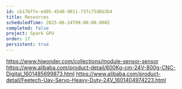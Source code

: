 ```yaml
---
id: cb176ffe-ed05-4548-9811-737c75d6b3b4
title: Resources
scheduledTime: 2025-06-24T09:00:00.000Z
completed: false
project: Spark GPU
order: 17
persistent: true
---
```


https://www.hiwonder.com/collections/module-sensor-sensor
https://www.alibaba.com/product-detail/600Kg-cm-24V-800g-CNC-Digital_1601485699873.html
https://www.alibaba.com/product-detail/Feetech-Uav-Servo-Heavy-Duty-24V_1601404974223.html